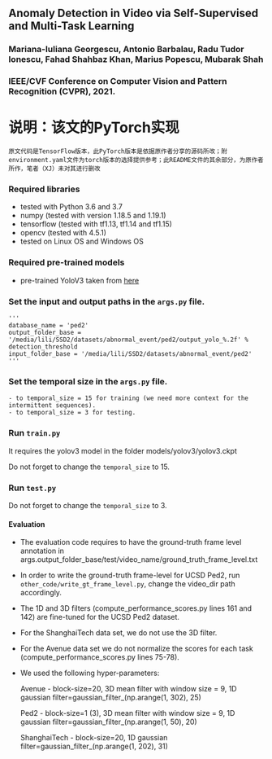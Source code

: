 ## Anomaly Detection in Video via Self-Supervised and Multi-Task Learning
### Mariana-Iuliana Georgescu, Antonio Barbalau, Radu Tudor Ionescu, Fahad Shahbaz Khan, Marius Popescu, Mubarak Shah
### IEEE/CVF Conference on Computer Vision and Pattern Recognition (CVPR), 2021.
# 说明：该文的PyTorch实现
	原文代码是TensorFlow版本，此PyTorch版本是依据原作者分享的源码所改；附environment.yaml文件为torch版本的选择提供参考；此README文件的其余部分，为原作者所作，笔者（XJ）未对其进行删改

### Required libraries
- tested with Python 3.6 and 3.7
- numpy (tested with version 1.18.5 and 1.19.1)
- tensorflow (tested with tf1.13, tf1.14 and tf1.15)
- opencv (tested with 4.5.1)
- tested on Linux OS and Windows OS 

### Required pre-trained models
- pre-trained YoloV3 taken from [here](https://github.com/wizyoung/YOLOv3_TensorFlow)

### Set the input and output paths in the ```args.py``` file.
    '''
    database_name = 'ped2'
    output_folder_base = '/media/lili/SSD2/datasets/abnormal_event/ped2/output_yolo_%.2f' % detection_threshold
    input_folder_base = '/media/lili/SSD2/datasets/abnormal_event/ped2'
    '''

### Set the temporal size in the ```args.py``` file.
    - to temporal_size = 15 for training (we need more context for the intermittent sequences).   
    - to temporal_size = 3 for testing. 

### Run ```train.py``` 
It requires the yolov3 model in the folder models/yolov3/yolov3.ckpt

Do not forget to change the ```temporal_size``` to 15.

### Run ```test.py```
Do not forget to change the ```temporal_size``` to 3.

#### Evaluation
- The evaluation code requires to have the ground-truth frame level annotation in args.output_folder_base/test/video_name/ground_truth_frame_level.txt
- In order to write the ground-truth frame-level for UCSD Ped2, run ```other_code/write_gt_frame_level.py```, change the video_dir path accordingly.
- The 1D and 3D filters (compute_performance_scores.py lines 161 and 142) are fine-tuned for the UCSD Ped2 dataset.
- For the ShanghaiTech data set, we do not use the 3D filter.
- For the Avenue data set we do not normalize the scores for each task (compute_performance_scores.py lines 75-78).
- We used the following hyper-parameters:
  
	Avenue - block-size=20, 3D mean filter with window size = 9, 1D gaussian filter=gaussian_filter_(np.arange(1, 302), 25)
  
	Ped2 - block-size=1 (3), 3D mean filter with window size = 9, 1D gaussian filter=gaussian_filter_(np.arange(1, 50), 20)
  
	ShanghaiTech - block-size=20, 1D gaussian filter=gaussian_filter_(np.arange(1, 202), 31)
